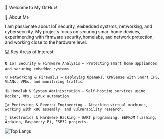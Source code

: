 👋 Welcome to My GitHub!

🔧 About Me

I am passionate about IoT security, embedded systems, networking, and cybersecurity. My projects focus on securing smart home devices, experimenting with firmware security, homelabs, and network protection, and working close to the hardware level. 

💻 Key Areas of Interest:

    🔒 IoT Security & Firmware Analysis – Protecting smart home appliances and securing embedded systems.

    🌐 Networking & Firewalls – Deploying OpenWRT, OPNSense with Snort IPS, VLANs, VPNs, and monitoring traffic.

    🏗️ Homelab & System Administration – Self-hosting services using Docker, VMs, Linux automation.

    🕵️‍♂️ Pentesting & Reverse Engineering – Attacking virtual machines, working with x86 assembly, and vulnerability research.

    🔌 Electronics & Hardware Hacking – UART programming, EEPROM flashing, Arduino, Raspberry Pi, ESP32 projects.

![Top Langs](https://github-readme-stats.vercel.app/api/top-langs/?username=Skyrex_30&layout=compact)
